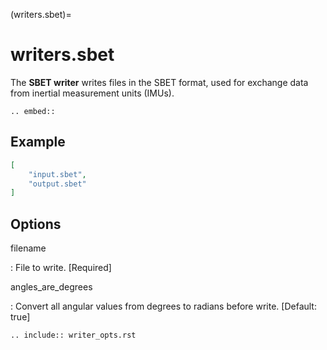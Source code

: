 (writers.sbet)=

# writers.sbet

The **SBET writer** writes files in the SBET format, used for exchange data from inertial measurement units (IMUs).

```{eval-rst}
.. embed::
```

## Example

```json
[
    "input.sbet",
    "output.sbet"
]
```

## Options

filename

: File to write. \[Required\]

angles_are_degrees

: Convert all angular values from degrees to radians before write.
  \[Default: true\]

```{eval-rst}
.. include:: writer_opts.rst
```
